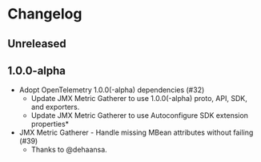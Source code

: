 # Changelog

## Unreleased

## 1.0.0-alpha

* Adopt OpenTelemetry 1.0.0(-alpha) dependencies (#32)
  * Update JMX Metric Gatherer to use 1.0.0(-alpha) proto, API, SDK, and exporters.
  * Update JMX Metric Gatherer to use Autoconfigure SDK extension properties*
* JMX Metric Gatherer - Handle missing MBean attributes without failing (#39)
  * Thanks to @dehaansa.
